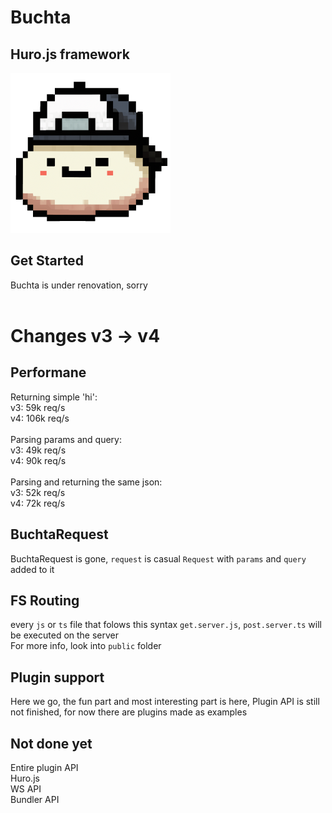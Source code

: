 # Buchta
## Huro.js framework

<img src="buchta.png" alt="Buchta Logo" width="256"/>

## Get Started

Buchta is under renovation, sorry<br>
<br>

# Changes v3 -> v4

## Performane

Returning simple 'hi': <br>
v3: 59k req/s<br>
v4: 106k req/s<br>
<br>
Parsing params and query: <br>
v3: 49k req/s<br>
v4: 90k req/s<br>
<br>
Parsing and returning the same json: <br>
v3: 52k req/s<br>
v4: 72k req/s<br>

## BuchtaRequest
BuchtaRequest is gone, `request` is casual `Request` with `params` and `query` added to it

## FS Routing
every `js` or `ts` file that folows this syntax `get.server.js`, `post.server.ts` will be executed on the server <br>
For more info, look into `public` folder

## Plugin support
Here we go, the fun part and most interesting part is here, Plugin API is still not finished, for now there are plugins made as examples

## Not done yet

Entire plugin API <br>
Huro.js <br>
WS API <br>
Bundler API <br>